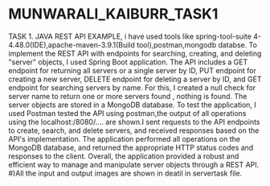 # MUNWARALI_KAIBURR_TASK1
TASK 1. JAVA REST API EXAMPLE, 
i have used tools like spring-tool-suite 4-4.48.0(IDE),apache-maven-3.9.1(Build tool),postman,mongodb databse.
To implement the REST API with endpoints for searching, creating, and deleting "server" objects, I used Spring Boot application. The API includes a GET endpoint for returning all servers or a single server by ID, PUT endpoint for creating a new server, DELETE endpoint for deleting a server by ID, and GET endpoint for searching servers by name. For this, I created a null check for server name to return one or more servers found , nothing is found. The server objects are stored in a MongoDB database. To test the application, I used Postman tested the API using postman,the output of all operations using the localhost:/8080/.... are shown.I sent requests to the API endpoints to create, search, and delete servers, and received responses based on the API's implementation. The application performed all operations on the MongoDB database, and returned the appropriate HTTP status codes and responses to the client. Overall, the application provided a robust and efficient way to manage and manipulate server objects through a REST API.
#)All the input and output images are shown in deatil in servertask file.
